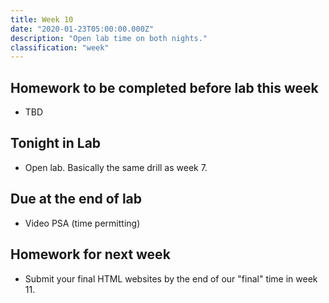 ```yaml
---
title: Week 10
date: "2020-01-23T05:00:00.000Z"
description: "Open lab time on both nights."
classification: "week"
---
```


## Homework to be completed before lab this week

- TBD

## Tonight in Lab

- Open lab. Basically the same drill as week 7.

## Due at the end of lab

- Video PSA (time permitting)

## Homework for next week

- Submit your final HTML websites by the end of our "final" time in week 11.
